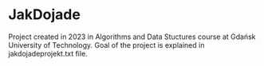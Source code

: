 # JakDojade
Project created in 2023 in Algorithms and Data Stuctures course at Gdańsk University of Technology.
Goal of the project is explained in jakdojadeprojekt.txt file.
